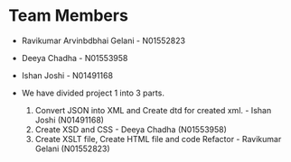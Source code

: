 
# Team Members
- Ravikumar Arvinbdbhai Gelani - N01552823
- Deeya Chadha - N01553958
- Ishan Joshi - N01491168


- We have divided project 1 into 3 parts. 
    1) Convert JSON into XML and Create dtd for created xml. - Ishan Joshi (N01491168)
    2) Create XSD and CSS - Deeya Chadha (N01553958)
    3) Create XSLT file, Create HTML file and code Refactor -  Ravikumar Gelani (N01552823)   


